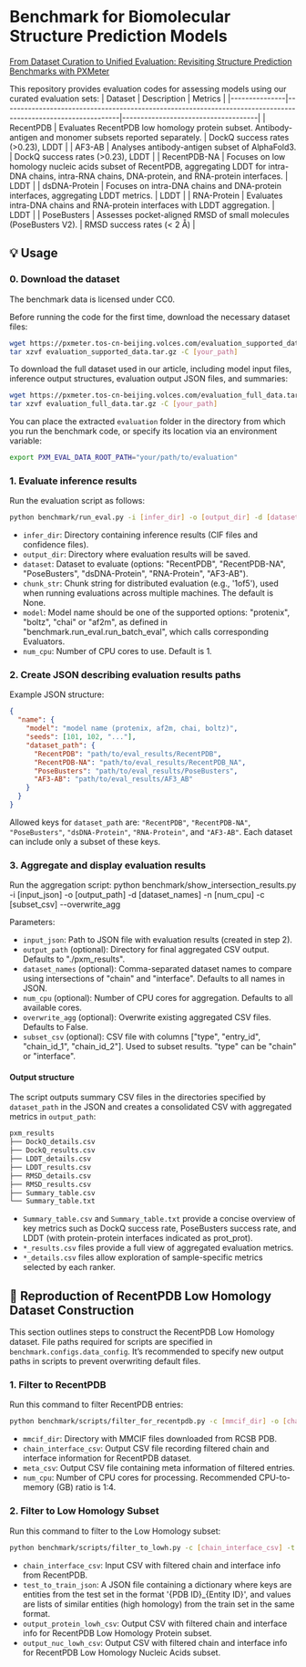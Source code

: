 # Benchmark for Biomolecular Structure Prediction Models

[From Dataset Curation to Unified Evaluation: Revisiting
 Structure Prediction Benchmarks with PXMeter](./docs/pxmeter.pdf)


This repository provides evaluation codes for assessing models using our curated evaluation sets:
| Dataset       | Description                                                                                                  | Metrics                             |
|---------------|--------------------------------------------------------------------------------------------------------------|-------------------------------------|
| RecentPDB     | Evaluates RecentPDB low homology protein subset. Antibody-antigen and monomer subsets reported separately.   | DockQ success rates (>0.23), LDDT   |
| AF3-AB        | Analyses antibody-antigen subset of AlphaFold3.                                                              | DockQ success rates (>0.23), LDDT   |
| RecentPDB-NA  | Focuses on low homology nucleic acids subset of RecentPDB, aggregating LDDT for intra-DNA chains, intra-RNA chains, DNA-protein, and RNA-protein interfaces. | LDDT                                |
| dsDNA-Protein | Focuses on intra-DNA chains and DNA-protein interfaces, aggregating LDDT metrics.                            | LDDT                                |
| RNA-Protein   | Evaluates intra-DNA chains and RNA-protein interfaces with LDDT aggregation.                                 | LDDT                                |
| PoseBusters   | Assesses pocket-aligned RMSD of small molecules (PoseBusters V2).                                            | RMSD success rates (< 2 Å)          |

## 💡 Usage

### 0. Download the dataset

The benchmark data is licensed under CC0.

Before running the code for the first time, download the necessary dataset files:
```bash
wget https://pxmeter.tos-cn-beijing.volces.com/evaluation_supported_data.tar.gz
tar xzvf evaluation_supported_data.tar.gz -C [your_path]
```

To download the full dataset used in our article, including model input files, inference output structures, evaluation output JSON files, and summaries:
```bash
wget https://pxmeter.tos-cn-beijing.volces.com/evaluation_full_data.tar.gz
tar xzvf evaluation_full_data.tar.gz -C [your_path]
```

You can place the extracted `evaluation` folder in the directory from which you run the benchmark code, or specify its location via an environment variable:
```bash
export PXM_EVAL_DATA_ROOT_PATH="your/path/to/evaluation"
```

### 1. Evaluate inference results

Run the evaluation script as follows:
```bash
python benchmark/run_eval.py -i [infer_dir] -o [output_dir] -d [dataset] -c [chunk_str] -m [model] -n [num_cpu]
```

- `infer_dir`: Directory containing inference results (CIF files and confidence files).
- `output_dir`: Directory where evaluation results will be saved.
- `dataset`: Dataset to evaluate (options: "RecentPDB", "RecentPDB-NA", "PoseBusters", "dsDNA-Protein", "RNA-Protein", "AF3-AB").
- `chunk_str`: Chunk string for distributed evaluation (e.g., '1of5'), used when running evaluations across multiple machines. The default is None.
- `model`: Model name should be one of the supported options: "protenix", "boltz", "chai" or "af2m", as defined in "benchmark.run_eval.run_batch_eval", which calls corresponding Evaluators.
- `num_cpu`: Number of CPU cores to use. Default is 1.


### 2. Create JSON describing evaluation results paths

Example JSON structure:
```json
{
  "name": {
    "model": "model name (protenix, af2m, chai, boltz)",
    "seeds": [101, 102, "..."],
    "dataset_path": {
      "RecentPDB": "path/to/eval_results/RecentPDB",
      "RecentPDB-NA": "path/to/eval_results/RecentPDB_NA",
      "PoseBusters": "path/to/eval_results/PoseBusters",
      "AF3-AB": "path/to/eval_results/AF3_AB"
    }
  }
}
```

Allowed keys for `dataset_path` are:
`"RecentPDB"`, `"RecentPDB-NA"`, `"PoseBusters"`, `"dsDNA-Protein"`, `"RNA-Protein"`, and `"AF3-AB"`.
Each dataset can include only a subset of these keys.


### 3. Aggregate and display evaluation results

Run the aggregation script:
python benchmark/show_intersection_results.py -i [input_json] -o [output_path] -d [dataset_names] -n [num_cpu] -c [subset_csv] --overwrite_agg

Parameters:
- `input_json`: Path to JSON file with evaluation results (created in step 2).
- `output_path` (optional): Directory for final aggregated CSV output. Defaults to "./pxm_results".
- `dataset_names` (optional): Comma-separated dataset names to compare using intersections of "chain" and "interface". Defaults to all names in JSON.
- `num_cpu` (optional): Number of CPU cores for aggregation. Defaults to all available cores.
- `overwrite_agg` (optional): Overwrite existing aggregated CSV files. Defaults to False.
- `subset_csv` (optional): CSV file with columns ["type", "entry_id", "chain_id_1", "chain_id_2"]. Used to subset results. "type" can be "chain" or "interface".


#### Output structure

The script outputs summary CSV files in the directories specified by `dataset_path` in the JSON and creates a consolidated CSV with aggregated metrics in `output_path`:

```bash
pxm_results
├── DockQ_details.csv
├── DockQ_results.csv
├── LDDT_details.csv
├── LDDT_results.csv
├── RMSD_details.csv
├── RMSD_results.csv
├── Summary_table.csv
└── Summary_table.txt
```

- `Summary_table.csv` and `Summary_table.txt` provide a concise overview of key metrics such as DockQ success rate, PoseBusters success rate, and LDDT (with protein-protein interfaces indicated as prot_prot).
- `*_results.csv` files provide a full view of aggregated evaluation metrics.
- `*_details.csv` files allow exploration of sample-specific metrics selected by each ranker.


## 🔄 Reproduction of RecentPDB Low Homology Dataset Construction

This section outlines steps to construct the RecentPDB Low Homology dataset. File paths required for scripts are specified in `benchmark.configs.data_config`. It’s recommended to specify new output paths in scripts to prevent overwriting default files.

### 1. Filter to RecentPDB

Run this command to filter RecentPDB entries:
```bash
python benchmark/scripts/filter_for_recentpdb.py -c [mmcif_dir] -o [chain_interface_csv] -m [meta_csv] -n [num_cpu]
```

- `mmcif_dir`: Directory with MMCIF files downloaded from RCSB PDB.
- `chain_interface_csv`: Output CSV file recording filtered chain and interface information for RecentPDB dataset.
- `meta_csv`: Output CSV file containing meta information of filtered entries.
- `num_cpu`: Number of CPU cores for processing. Recommended CPU-to-memory (GB) ratio is 1:4.


### 2. Filter to Low Homology Subset

Run this command to filter to the Low Homology subset:
```bash
python benchmark/scripts/filter_to_lowh.py -c [chain_interface_csv] -t [test_to_train_json] -o [output_protein_lowh_csv] -n [output_nuc_lowh_csv]
```

- `chain_interface_csv`: Input CSV with filtered chain and interface info from RecentPDB.
- `test_to_train_json`: A JSON file containing a dictionary where keys are entities from the test set in the format '{PDB ID}_{Entity ID}', and values are lists of similar entities (high homology) from the train set in the same format.
- `output_protein_lowh_csv`: Output CSV with filtered chain and interface info for RecentPDB Low Homology Protein subset.
- `output_nuc_lowh_csv`: Output CSV with filtered chain and interface info for RecentPDB Low Homology Nucleic Acids subset.
